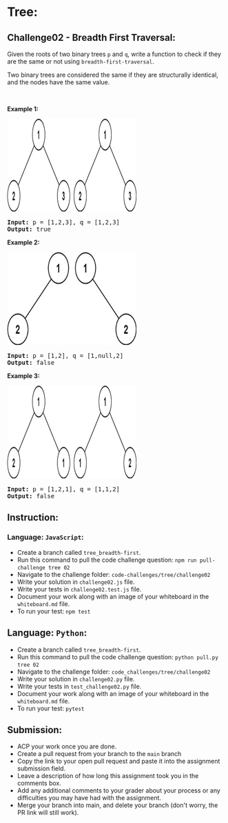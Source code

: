 # Tree:

## Challenge02 - Breadth First Traversal:

<p>Given the roots of two binary trees <code>p</code> and <code>q</code>, write a function to check if they are the same or not using <code>breadth-first-traversal</code>.</p>

<p>Two binary trees are considered the same if they are structurally identical, and the nodes have the same value.</p>

<p>&nbsp;</p>
<p><strong>Example 1:</strong></p>
<img alt="" src="../../../assets/tree/tree-02-ex1.jpg" style="width: 300px;height: 215px;">
<pre><strong>Input:</strong> p = [1,2,3], q = [1,2,3]
<strong>Output:</strong> true
</pre>

<p><strong>Example 2:</strong></p>
<img alt="" src="../../../assets/tree/tree-02-ex2.jpg" style="width: 300px;height: 215px;">
<pre><strong>Input:</strong> p = [1,2], q = [1,null,2]
<strong>Output:</strong> false
</pre>

<p><strong>Example 3:</strong></p>
<img alt="" src="../../../assets/tree/tree-02-ex3.jpg" style="width: 300px;height: 215px;">
<pre><strong>Input:</strong> p = [1,2,1], q = [1,1,2]
<strong>Output:</strong> false
</pre>



## Instruction:

### Language: `JavaScript`:

* Create a branch called `tree_breadth-first`.
* Run this command to pull the code challenge question: `npm run pull-challenge tree 02`
* Navigate to the challenge folder: `code-challenges/tree/challenge02`
* Write your solution in `challenge02.js` file.
* Write your tests in `challenge02.test.js` file.
* Document your work along with an image of your whiteboard in the `whiteboard.md` file.
* To run your test: `npm test`


## Language: `Python`:

* Create a branch called `tree_breadth-first`.
* Run this command to pull the code challenge question: `python pull.py tree 02`
* Navigate to the challenge folder: `code_challenges/tree/challenge02`
* Write your solution in `challenge02.py` file.
* Write your tests in `test_challenge02.py` file.
* Document your work along with an image of your whiteboard in the `whiteboard.md` file.
* To run your test: `pytest`


## Submission:
* ACP your work once you are done.
* Create a pull request from your branch to the `main` branch
* Copy the link to your open pull request and paste it into the assignment submission field.
* Leave a description of how long this assignment took you in the comments box.
* Add any additional comments to your grader about your process or any difficulties you may have had with the assignment.
* Merge your branch into main, and delete your branch (don't worry, the PR link will still work).
